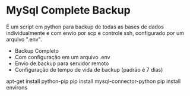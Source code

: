 # MySql Complete Backup 
É um script em python para backup de todas as bases de dados individualmente e com envio por scp e controle ssh, configurado por um arquivo ".env".

  - Backup Completo
  - Com configuração em um arquivo .env
  - Envio de backup para servidor remoto
  - Configuração de tempo de vida de backup (padrão  é 7 dias)



  apt-get install python-pip
pip install mysql-connector-python
pip install environs